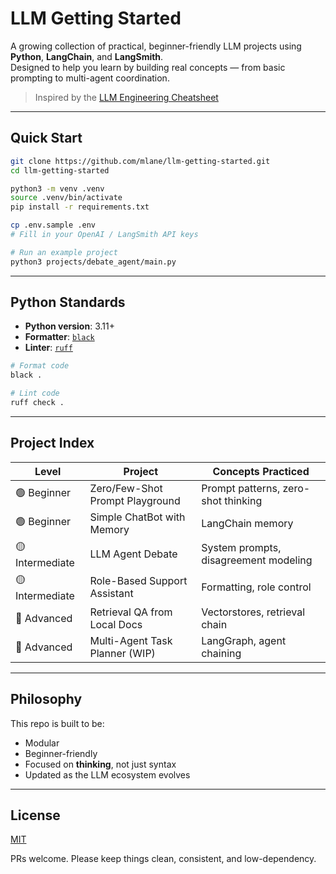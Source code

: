# LLM Getting Started

A growing collection of practical, beginner-friendly LLM projects using **Python**, **LangChain**, and **LangSmith**.  
Designed to help you learn by building real concepts — from basic prompting to multi-agent coordination.

> Inspired by the [LLM Engineering Cheatsheet](https://github.com/mlane/llm-engineering-cheatsheet)

---

## Quick Start

```bash
git clone https://github.com/mlane/llm-getting-started.git
cd llm-getting-started

python3 -m venv .venv
source .venv/bin/activate
pip install -r requirements.txt

cp .env.sample .env
# Fill in your OpenAI / LangSmith API keys

# Run an example project
python3 projects/debate_agent/main.py
```

---

## Python Standards

- **Python version**: 3.11+
- **Formatter**: [`black`](https://github.com/psf/black)
- **Linter**: [`ruff`](https://github.com/astral-sh/ruff)

```bash
# Format code
black .

# Lint code
ruff check .
```

---

## Project Index

| Level           | Project                         | Concepts Practiced                    |
| --------------- | ------------------------------- | ------------------------------------- |
| 🟢 Beginner     | Zero/Few-Shot Prompt Playground | Prompt patterns, zero-shot thinking   |
| 🟢 Beginner     | Simple ChatBot with Memory      | LangChain memory                      |
| 🟡 Intermediate | LLM Agent Debate                | System prompts, disagreement modeling |
| 🟡 Intermediate | Role-Based Support Assistant    | Formatting, role control              |
| 🔴 Advanced     | Retrieval QA from Local Docs    | Vectorstores, retrieval chain         |
| 🔴 Advanced     | Multi-Agent Task Planner (WIP)  | LangGraph, agent chaining             |

---

## Philosophy

This repo is built to be:

- Modular
- Beginner-friendly
- Focused on **thinking**, not just syntax
- Updated as the LLM ecosystem evolves

---

## License

[MIT](./LICENSE)

PRs welcome. Please keep things clean, consistent, and low-dependency.
